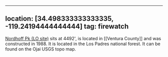 
---
location: [34.498333333333335, -119.24194444444444]
tag: firewatch
---

[Nordhoff Pk (LO site)](http://www.peakbagging.com/CALookoutPhotos/NordhoffPeak.html) sits at 4492', is located in [[Ventura County]] and was constructed in 1988. It is located in the Los Padres national forest. It can be found on the Ojai USGS topo map.
